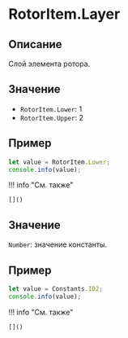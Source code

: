 # RotorItem.Layer

## Описание
Слой элемента ротора.

## Значение
 - `RotorItem.Lower`: 1
 - `RotorItem.Upper`: 2

## Пример
```javascript linenums="1"
let value = RotorItem.Lower;
console.info(value);
```

!!! info "См. также"

    []()



## Значение
`Number`: значение константы.

## Пример
```javascript linenums="1"
let value = Constants.ID2;
console.info(value);
```

!!! info "См. также"

    []()

